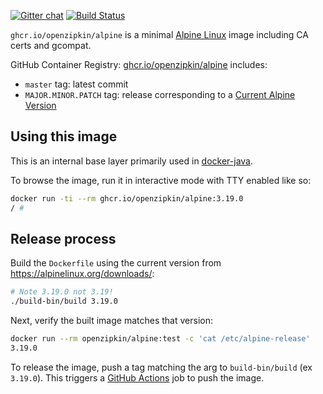 [![Gitter chat](http://img.shields.io/badge/gitter-join%20chat%20%E2%86%92-brightgreen.svg)](https://gitter.im/openzipkin/zipkin)
[![Build Status](https://github.com/openzipkin/docker-alpine/workflows/test/badge.svg)](https://github.com/openzipkin/docker-alpine/actions?query=workflow%3Atest)

`ghcr.io/openzipkin/alpine` is a minimal [Alpine Linux](https://alpinelinux.org) image including
CA certs and gcompat.

GitHub Container Registry: [ghcr.io/openzipkin/alpine](https://github.com/orgs/openzipkin/packages/container/package/alpine) includes:
 * `master` tag: latest commit
 * `MAJOR.MINOR.PATCH` tag: release corresponding to a [Current Alpine Version](https://alpinelinux.org/downloads/)

## Using this image
This is an internal base layer primarily used in [docker-java](https://github.com/openzipkin/docker-java).

To browse the image, run it in interactive mode with TTY enabled like so:
```bash
docker run -ti --rm ghcr.io/openzipkin/alpine:3.19.0
/ #
```

## Release process
Build the `Dockerfile` using the current version from https://alpinelinux.org/downloads/:
```bash
# Note 3.19.0 not 3.19!
./build-bin/build 3.19.0
```

Next, verify the built image matches that version:
```bash
docker run --rm openzipkin/alpine:test -c 'cat /etc/alpine-release'
3.19.0
```

To release the image, push a tag matching the arg to `build-bin/build` (ex `3.19.0`).
This triggers a [GitHub Actions](https://github.com/openzipkin/docker-alpine/actions) job to push the image.
